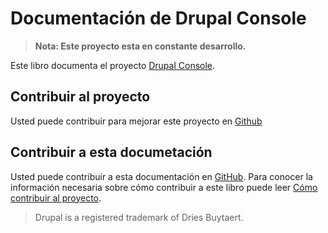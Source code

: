 # Documentación de Drupal Console 

> **Nota: Este proyecto esta en constante desarrollo.**

Este libro documenta el proyecto [Drupal Console](http://drupalconsole.com/).

## Contribuir al proyecto

Usted puede contribuir para mejorar este proyecto en [Github](https://github.com/hechoendrupal/drupal-console)

## Contribuir a esta documetación

Usted puede contribuir a esta documentación en [GitHub](https://github.com/hechoendrupal/drupal-console-book).
Para conocer la información necesaria sobre cómo contribuir a este libro puede leer [Cómo contribuir al proyecto](https://github.com/hechoendrupal/drupal-console-book/blob/master/es/contributing/contributing-to-the-book.md).

> Drupal is a registered trademark of Dries Buytaert.
